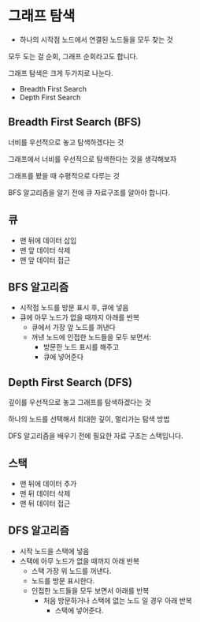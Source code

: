# 그래프 탐색

- 하나의 시작점 노드에서 연결된 노드들을 모두 찾는 것

모두 도는 걸 순회, 그래프 순회라고도 합니다.

그래프 탐색은 크게 두가지로 나눈다.

- Breadth First Search
- Depth First Search

## Breadth First Search (BFS)

너비를 우선적으로 놓고 탐색하겠다는 것

그래프에서 너비를 우선적으로 탐색한다는 것을 생각해보자

그래프를 봤을 때 수평적으로 다루는 것

BFS 알고리즘을 알기 전에 큐 자료구조를 알아야 합니다.

## 큐

- 맨 뒤에 데이터 삽입
- 맨 앞 데이터 삭제
- 맨 앞 데이터 접근

## BFS 알고리즘

- 시작점 노드를 방문 표시 후, 큐에 넣음
- 큐에 아무 노드가 없을 때까지 아래를 반복
  - 큐에서 가장 앞 노드를 꺼낸다
  - 꺼낸 노드에 인접한 노드들을 모두 보면서:
    - 방문한 노드 표시를 해주고
    - 큐에 넣어준다

## Depth First Search (DFS)

깊이를 우선적으로 놓고 그래프를 탐색하겠다는 것

하나의 노드를 선택해서 최대한 깊이, 멀리가는 탐색 방법

DFS 알고리즘을 배우기 전에 필요한 자료 구조는 스택입니다.

## 스택

- 맨 뒤에 데이터 추가
- 맨 뒤 데이터 삭제
- 맨 뒤 데이터 접근

## DFS 알고리즘

- 시작 노드을 스택에 넣음
- 스택에 아무 노드가 없을 때까지 아래 반복
  - 스택 가장 위 노드를 꺼낸다.
  - 노드를 방문 표시한다.
  - 인접한 노드들을 모두 보면서 아래를 반복
    - 처음 방문하거나 스택에 없는 노드 일 경우 아래 반복
      - 스택에 넣어준다.
